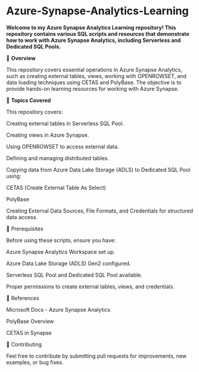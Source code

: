 # Azure-Synapse-Analytics-Learning

**Welcome to my Azure Synapse Analytics Learning repository! This repository contains various SQL scripts and resources that demonstrate how to work with Azure Synapse Analytics, including Serverless and Dedicated SQL Pools.**

📌 **Overview**

This repository covers essential operations in Azure Synapse Analytics, such as creating external tables, views, working with OPENROWSET, and data loading techniques using CETAS and PolyBase. The objective is to provide hands-on learning resources for working with Azure Synapse.

🚀 **Topics Covered**

This repository covers:

Creating external tables in Serverless SQL Pool.

Creating views in Azure Synapse.

Using OPENROWSET to access external data.

Defining and managing distributed tables.

Copying data from Azure Data Lake Storage (ADLS) to Dedicated SQL Pool using:

CETAS (Create External Table As Select)

PolyBase

Creating External Data Sources, File Formats, and Credentials for structured data access.

📖 Prerequisites

Before using these scripts, ensure you have:

Azure Synapse Analytics Workspace set up.

Azure Data Lake Storage (ADLS) Gen2 configured.

Serverless SQL Pool and Dedicated SQL Pool available.

Proper permissions to create external tables, views, and credentials.


📌 References

Microsoft Docs - Azure Synapse Analytics

PolyBase Overview

CETAS in Synapse

🤝 Contributing

Feel free to contribute by submitting pull requests for improvements, new examples, or bug fixes.
